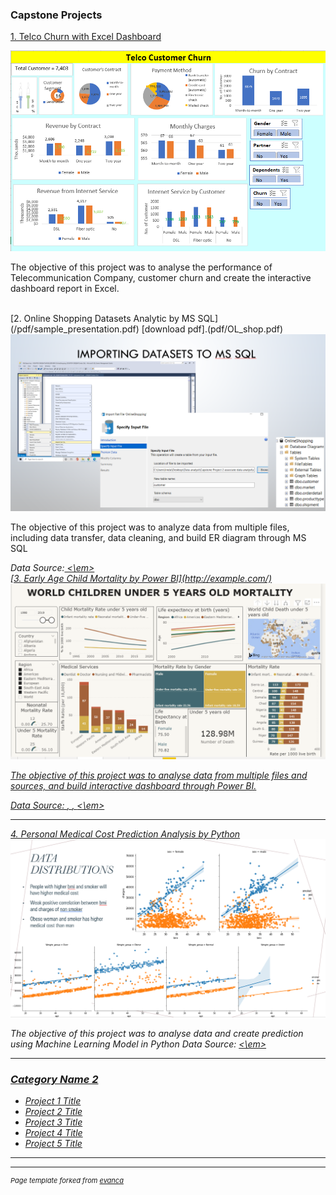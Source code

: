 ### Capstone Projects

[1. Telco Churn with Excel Dashboard](/sample_page)

<img src="images/CP1_Excel.PNG?raw=true"/>
<p> The objective of this project was to analyse the performance of Telecommunication Company, customer churn and create the interactive dashboard report in Excel. </p>

<br>
[2. Online Shopping Datasets Analytic by MS SQL](/pdf/sample_presentation.pdf)
[download pdf].(pdf/OL_shop.pdf)
<img src="images/CP2_MS_SQL.PNG?raw=true"/>
<p> The objective of this project was to analyze data from multiple files, including data transfer, data cleaning, and build ER diagram through MS SQL </p>
<em> Data Source:<a href="https://www.kaggle.com/tanyadayanand/online-shopping"> <\em>


<br>
[3. Early Age Child Mortality by Power BI](http://example.com/)
<img src="images/CP3_P_BI.PNG?raw=true"/>
<p> The objective of this project was to analyse data from multiple files and sources, and build interactive dashboard through Power BI. </p>
<em> Data Source: <a href= "https://www.kaggle.com/utkarshxy/who  worldhealth-statistics-2020-complete">, <a href= "https://data.unicef.org/?s=children&is_v=1">, <a href= "https://ourworldindata.org/grapher/causes-of-death-in-children-under-5"> <\em>

---

[4. Personal Medical Cost Prediction Analysis by Python](http://example.com/)
<img src="images/CP4_Pytho.PNG?raw=true"/>
<p> The objective of this project was to analyse data and create prediction using Machine Learning Model in Python
<em> Data Source: <a href= "https://www.kaggle.com/mirichoi0218/insurance"> <\em>



---
### Category Name 2

- [Project 1 Title](http://example.com/)
- [Project 2 Title](http://example.com/)
- [Project 3 Title](http://example.com/)
- [Project 4 Title](http://example.com/)
- [Project 5 Title](http://example.com/)

---




---
<p style="font-size:11px">Page template forked from <a href="https://github.com/evanca/quick-portfolio">evanca</a></p>
<!-- Remove above link if you don't want to attibute -->
